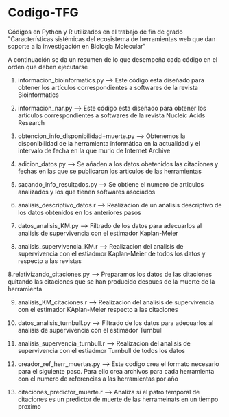 # Codigo-TFG
Códigos en Python y R utilizados en el trabajo de fin de grado "Características sistémicas del ecosistema de herramientas web que dan soporte a la investigación en Biología Molecular"



A continuación se da un resumen de lo que desempeña cada código en el orden que deben ejecutarse

1. informacion_bioinformatics.py --> Este código esta diseñado para obtener los artículos correspondientes a softwares de la revista Bioinformatics

2. informacion_nar.py --> Este código esta diseñado para obtener los artículos correspondientes a softwares de la revista Nucleic Acids Research

2. obtencion_info_disponibilidad+muerte.py --> Obtenemos la disponibilidad de la herramienta informática en la actualidad y el intervalo de fecha en la que murio de Internet Archive

3. adicion_datos.py --> Se añaden a los datos obetenidos las citaciones y fechas en las que se publicaron los articulos de las herramientas

4. sacando_info_resultados.py --> Se obtiene el numero de articulos analizados y los que tienen softwares asociados

5. analisis_descriptivo_datos.r --> Realizacion de un analisis descriptivo de los datos obtenidos en los anteriores pasos

6. datos_analisis_KM.py --> Filtrado de los datos para adecuarlos al analisis de supervivencia con el estimador Kaplan-Meier


7. analisis_supervivencia_KM.r --> Realizacion del analisis de supervivencia con el estiadmor Kaplan-Meier de todos los datos y respecto a las revistas

8.relativizando_citaciones.py --> Preparamos los datos de las citaciones quitando las citaciones que se han producido despues de la muerte de la herramienta

9. analisis_KM_citaciones.r --> Realizacion del analisis de supervivencia con el estimador KAplan-Meier respecto a las citaciones

10. datos_analisis_turnbull.py --> Filtrado de los datos para adecuarlos al analisis de supervivencia con el estimador Turnbull 

11. analisis_supervencia_turnbull.r --> Realizacion del analisis de supervivencia con el estiadmor Turnbull de todos los datos

12. creador_ref_herr_muertas.py --> Este codigo crea el formato necesario para el siguiente paso. Para ello crea archivos para cada herramienta con el numero de referencias a las herramientas por año

13. citaciones_predictor_muerte.r --> Analiza si el patro temporal de citaciones es un predictor de muerte de las herrameinats en un tiempo proximo
